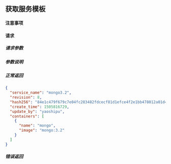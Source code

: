 ## 获取服务模板

#### 注意事项

#### 请求

##### 请求参数

##### 参数说明

##### 正常返回


```json
{
  "service_name": "mongo3.2",
  "revision": 8,
  "hash256": "84e1c479f679c7e04fc283482fdcecf81d1efce4f2e1bb478012a01d499a91c7",
  "create_time": 1505816729,
  "update_by": "yaoshipu",
  "containers": [
    {
      "name": "mongo",
      "image": "mongo:3.2"
    }
  ]
}
```

##### 错误返回
